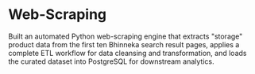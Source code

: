 # Web-Scraping
Built an automated Python web-scraping engine that extracts "storage" product data from the first ten Bhinneka search result pages, applies a complete ETL workflow for data cleansing and transformation, and loads the curated dataset into PostgreSQL for downstream analytics.
